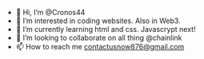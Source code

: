 - 👋 Hi, I’m @Cronos44
- 👀 I’m interested in coding websites. Also in Web3.
- 🌱 I’m currently learning html and css. Javascrypt next!
- 💞️ I’m looking to collaborate on all thing @chainlink
- 📫 How to reach me contactusnow876@gmail.com

<!---
Cronos44/Cronos44 is a ✨ special ✨ repository because its `README.md` (this file) appears on your GitHub profile.
You can click the Preview link to take a look at your changes.
--->
